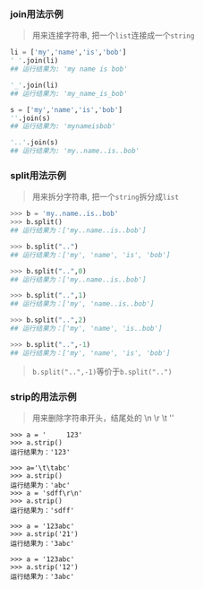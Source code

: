 ### join用法示例
> 用来连接字符串, 把一个`list`连接成一个`string`

```python
li = ['my','name','is','bob']
' '.join(li)
## 运行结果为: 'my name is bob'

'_'.join(li)
## 运行结果为: 'my_name_is_bob'

s = ['my','name','is','bob']
''.join(s)
## 运行结果为: 'mynameisbob'

'..'.join(s)
## 运行结果为: 'my..name..is..bob'
```

### split用法示例
> 用来拆分字符串, 把一个`string`拆分成`list`

```python
>>> b = 'my..name..is..bob'
>>> b.split()
## 运行结果为：['my..name..is..bob']

>>> b.split("..")
## 运行结果为：['my', 'name', 'is', 'bob']

>>> b.split("..",0)
## 运行结果为：['my..name..is..bob']

>>> b.split("..",1)
## 运行结果为：['my', 'name..is..bob']

>>> b.split("..",2)
## 运行结果为：['my', 'name', 'is..bob']

>>> b.split("..",-1)
## 运行结果为：['my', 'name', 'is', 'bob']
```
> `b.split("..",-1)`等价于`b.split("..")`


### strip的用法示例
> 用来删除字符串开头，结尾处的 \n \r \t ''

```
>>> a = '     123'
>>> a.strip()
运行结果为：'123'

>>> a='\t\tabc'
>>> a.strip()
运行结果为：'abc'
>>> a = 'sdff\r\n'
>>> a.strip()
运行结果为：'sdff'

>>> a = '123abc'
>>> a.strip('21')
运行结果为：'3abc'

>>> a = '123abc'
>>> a.strip('12')
运行结果为：'3abc'
```
